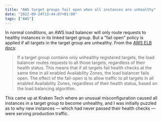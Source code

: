 ```yaml
---
title: "AWS target groups fail open when all instances are unhealthy"
date: "2022-09-24T13:44:07+01:00"
tags: ["AWS"]
---
```


In normal conditions, an AWS load balancer will only route requests to healthy
instances in its linked target group. But a "fail open" policy is applied if all
targets in the target group are unhealthy. From the [AWS ELB docs][aws_docs]:

> If a target group contains only unhealthy registered targets, the load
> balancer routes requests to all those targets, regardless of their health
> status. This means that if all targets fail health checks at the same time in
> all enabled Availability Zones, the load balancer fails open. The effect of
> the fail-open is to allow traffic to all targets in all enabled Availability
> Zones, regardless of their health status, based on the load balancing
> algorithm.

This came up at Kraken Tech where an unusual misconfiguration caused all
instances in a target group to become unhealthy, and I was initially puzzled as
to why new instances — which had never passed their health checks — were serving
production traffic.

[aws_docs]:https://docs.aws.amazon.com/elasticloadbalancing/latest/application/target-group-health-checks.html
